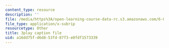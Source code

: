 ```yaml
---
content_type: resource
description: ''
file: /media/https%3A/open-learning-course-data-rc.s3.amazonaws.com/6-006-introduction-to-algorithms-fall-2011/a16dd75fd6d853fd87f3e0fdf1573339_FNeL18KsWPc.vtt
file_type: application/x-subrip
resourcetype: Other
title: 3play caption file
uid: a16dd75f-d6d8-53fd-87f3-e0fdf1573339
---
```

